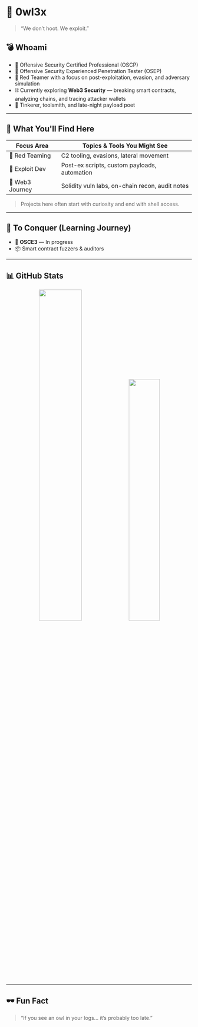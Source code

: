 # 🦉 0wl3x

> “We don’t hoot. We exploit.”  

## 💣 Whoami

- 🧨 Offensive Security Certified Professional (OSCP)  
- 🎯 Offensive Security Experienced Penetration Tester (OSEP)  
- 🧠 Red Teamer with a focus on post-exploitation, evasion, and adversary simulation  
- ⛓ Currently exploring **Web3 Security** — breaking smart contracts, analyzing chains, and tracing attacker wallets  
- 🧪 Tinkerer, toolsmith, and late-night payload poet  

---

## 🧰 What You'll Find Here

| Focus Area     | Topics & Tools You Might See                      |
|----------------|--------------------------------------------------|
| 🐚 Red Teaming | C2 tooling, evasions, lateral movement            |
| 🎯 Exploit Dev | Post-ex scripts, custom payloads, automation     |
| 🧱 Web3 Journey | Solidity vuln labs, on-chain recon, audit notes |


> Projects here often start with curiosity and end with shell access.

---

## 🚧 To Conquer (Learning Journey)

- 🔄 **OSCE3** — In progress  
- 📦 Smart contract fuzzers & auditors  

---

## 📊 GitHub Stats

<p align="center">
  <img src="https://github-readme-stats.vercel.app/api?username=0wl3x&show_icons=true&theme=tokyonight&hide=issues" width="48%" />
  <img src="https://github-readme-stats.vercel.app/api/top-langs/?username=0wl3x&layout=compact&theme=tokyonight" width="41%" />
</p>

---

## 🕶️ Fun Fact

> “If you see an owl in your logs... it’s probably too late.”

